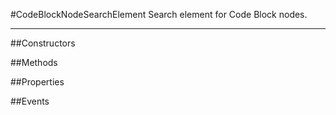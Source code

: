 #CodeBlockNodeSearchElement
  Search element for Code Block nodes. 

---
##Constructors 


##Methods  







##Properties  
















##Events  


